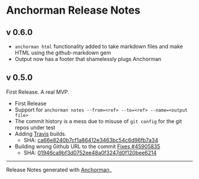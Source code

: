 # Anchorman Release Notes

## v 0.6.0

* `anchorman html` functionality added to take markdown files and make HTML using the github-markdown gem
* Output now has a footer that shamelessly plugs Anchorman

## v 0.5.0

First Release. A real MVP.

* First Release
* Support for `anchorman notes --from=<ref> --to=<ref> --name=<output file>`
* The commit history is a mess due to misuse of `git config` for the git repos under test
* Adding [Travis](http://travis-ci.org) builds.
    * SHA: [ca66e8240b7cf1a86412e3463bc54c6d96fb7a34](https://github.com/infews/anchorman/commit/ca66e8240b7cf1a86412e3463bc54c6d96fb7a34)
* Building wrong Github URL to the commit [Fixes #45905835](http://www.pivotaltracker.com/story/45905835)
    * SHA: [01946ca9bf3d0752ee48a0f3247d0f120bee6214](https://github.com/infews/anchorman/commit/01946ca9bf3d0752ee48a0f3247d0f120bee6214)

------

Release Notes generated with [Anchorman](http://github.com/infews/anchorman)_

